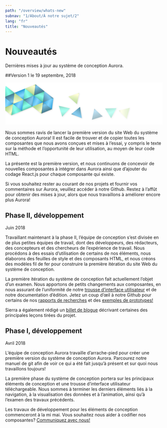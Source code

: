 ```yaml
---
path: "/overview/whats-new"
subnav: "1/About/À notre sujet/2"
lang: "fr"
title: "Nouveautés"
---
```


<helmet>
<title> Nouveautés - Système de conception Aurora </title>
</helmet>

# Nouveautés

Dernières mises à jour au système de conception Aurora.

##Version 1
le 19 septembre, 2018

![Image de marque Aurora](../../../img\aurora-banner-small.png)

Nous sommes ravis de lancer la première version du site Web du système de conception Aurora! Il est facile de trouver et de copier toutes les composantes que nous avons conçues et mises à l’essai, y compris le texte sur la méthode et l’opportunité de leur utilisation, au moyen de leur code HTML.

La présente est la première version, et nous continuons de concevoir de nouvelles composantes à intégrer dans Aurora ainsi que d’ajouter du codage React.js pour chaque composante qui existe.

Si vous souhaitez rester au courant de nos projets et fournir vos commentaires sur Aurora, veuillez accéder à notre Github. Restez à l’affût pour obtenir des mises à jour, alors que nous travaillons à améliorer encore plus Aurora!

##  Phase II, développement
Juin 2018

Travaillant maintenant à la phase II, l’équipe de conception s’est divisée en de plus petites équipes de travail, dont des développeurs, des rédacteurs, des concepteurs et des chercheurs de l’expérience de travail. Nous procédons à des essais d’utilisation de certains de nos éléments, nous élaborons des feuilles de style et des composants HTML, et nous créons des modèles fil de fer pour construire la première itération du site Web du système de conception.

La première itération du système de conception fait actuellement l’objet d’un examen. Nous apportons de petits changements aux composantes, en nous assurant de l’uniformité de notre [trousse d’interface utilisateur](https://github.com/gctools-outilsgc/design-system/tree/master/user%20interface%20kit) et de notre documentation d’édition. Jetez un coup d’œil à notre Github pour certains de nos [rapports de recherches](https://github.com/gctools-outilsgc/design-system/tree/master/ux%20testing) et des [exemples de prototypes!](https://github.com/gctools-outilsgc/design-system/tree/master/page%20prototypes)

Sierra a également rédigé un [billet de blogue](https://medium.com/@s.duffey121/les-sept-le%C3%A7ons-que-jai-tir%C3%A9es-en-dirigeant-un-projet-de-conception-a8db3b4e2e4d) décrivant certaines des principales leçons tirées du projet.  

## Phase I, développement
Avril 2018

L’équipe de conception Aurora travaille d’arrache-pied pour créer une première version du système de conception Aurora. Parcourez notre manuel de git afin de voir ce qui a été fait jusqu’à présent et sur quoi nous travaillons toujours!

La première phase du système de conception portera sur les principaux éléments de conception et une trousse d’interface utilisateur téléchargeable. Nous sommes à terminer les derniers éléments liés à la navigation, à la visualisation des données et à l’animation, ainsi qu’à l’examen des travaux précédents.

Les travaux de développement pour les éléments de conception commenceront à la mi mai. Vous souhaitez nous aider à codifier nos composantes? [Communiquez avec nous!](mailto:%20sierra.duffey@tbs-sct.gc.ca)

